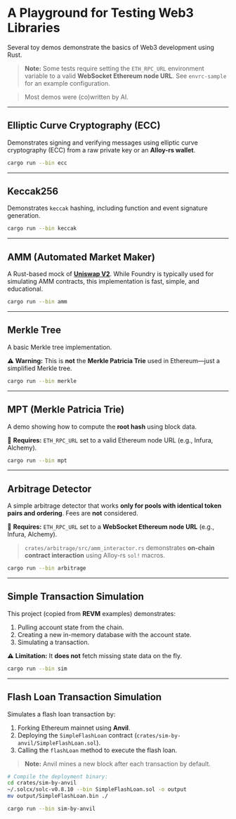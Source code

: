 
# **A Playground for Testing Web3 Libraries**

Several toy demos demonstrate the basics of Web3 development using Rust.

> **Note:** Some tests require setting the `ETH_RPC_URL` environment variable to a valid **WebSocket Ethereum node URL**. See `envrc-sample` for an example configuration.

> Most demos were (co)written by AI.

---

## **Elliptic Curve Cryptography (ECC)**
Demonstrates signing and verifying messages using elliptic curve cryptography (ECC) from a raw private key or an **Alloy-rs wallet**.

```bash
cargo run --bin ecc
```

---

## **Keccak256**
Demonstrates `keccak` hashing, including function and event signature generation.

```bash
cargo run --bin keccak
```

---

## **AMM (Automated Market Maker)**
A Rust-based mock of **[Uniswap V2](https://github.com/cassc/uniswap-v2-contracts)**. While Foundry is typically used for simulating AMM contracts, this implementation is fast, simple, and educational.

```bash
cargo run --bin amm
```

---

## **Merkle Tree**
A basic Merkle tree implementation.

⚠ **Warning:** This is **not** the **Merkle Patricia Trie** used in Ethereum—just a simplified Merkle tree.

```bash
cargo run --bin merkle
```

---

## **MPT (Merkle Patricia Trie)**
A demo showing how to compute the **root hash** using block data.

🔹 **Requires:** `ETH_RPC_URL` set to a valid Ethereum node URL (e.g., Infura, Alchemy).

```bash
cargo run --bin mpt
```

---

## **Arbitrage Detector**
A simple arbitrage detector that works **only for pools with identical token pairs and ordering**. Fees are **not** considered.

🔹 **Requires:** `ETH_RPC_URL` set to a **WebSocket Ethereum node URL** (e.g., Infura, Alchemy).

> `crates/arbitrage/src/amm_interactor.rs` demonstrates **on-chain contract interaction** using Alloy-rs `sol!` macros.

```bash
cargo run --bin arbitrage
```

---

## **Simple Transaction Simulation**
This project (copied from **REVM** examples) demonstrates:
1. Pulling account state from the chain.
2. Creating a new in-memory database with the account state.
3. Simulating a transaction.

⚠ **Limitation:** It **does not** fetch missing state data on the fly.

```bash
cargo run --bin sim
```

---

## **Flash Loan Transaction Simulation**
Simulates a flash loan transaction by:
1. Forking Ethereum mainnet using **Anvil**.
2. Deploying the `SimpleFlashLoan` contract (`crates/sim-by-anvil/SimpleFlashLoan.sol`).
3. Calling the `flashLoan` method to execute the flash loan.

> **Note:** Anvil mines a new block after each transaction by default.

```bash
# Compile the deployment binary:
cd crates/sim-by-anvil
~/.solcx/solc-v0.8.10 --bin SimpleFlashLoan.sol -o output
mv output/SimpleFlashLoan.bin ./

cargo run --bin sim-by-anvil
```
